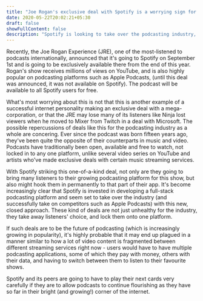 ```yaml
---
title: "Joe Rogan's exclusive deal with Spotify is a worrying sign for the future of podcasting"
date: 2020-05-22T20:02:21+05:30
draft: false
showFullContent: false
description: "Spotify is looking to take over the podcasting industry, and may end up transforming it for the worse"
---
```


Recently, the Joe Rogan Experience (JRE), one of the most-listened to podcasts internationally, announced that it's going to Spotify on September 1st and is going to be exclusively available there from the end of this year. Rogan's show receives millions of views on YouTube, and is also highly popular on podcasting platforms such as Apple Podcasts, (until this deal was announced, it was not available on Spotify). The podcast will be available to all Spotify users for free.

What's most worrying about this is not that this is another example of a successful internet personality making an exclusive deal with a mega-corporation, or that the JRE may lose many of its listeners like Ninja lost viewers when he moved to Mixer from Twitch in a deal with Microsoft. The possible repercussions of deals like this for the podcasting industry as a whole are concering. Ever since the podcast was born fifteen years ago, they've been quite the opposite of their counterparts in music and video. Podcasts have traditionally been open, available and free to watch, not locked in to any one platform, unlike several video series on YouTube and artists who've made exclusive deals with certain music streaming services.

With Spotify striking this one-of-a-kind deal, not only are they going to bring many listeners to their growing podcasting platform for this show, but also might hook them in permanently to that part of their app. It's become increasingly clear that Spotify is invested in developing a full-stack podcasting platform and seem set to take over the industry (and successfully take on competitors such as Apple Podcasts) with this new, closed approach. These kind of deals are not just unhealthy for the industry, they take away listeners' choice, and lock them onto one platform.

If such deals are to be the future of podcasting (which is increasingly growing in popularity), it's highly probable that it may end up plagued in a manner similar to how a lot of video content is fragmented between different streaming services right now - users would have to have multiple podcasting applications, some of which they pay with money, others with their data, and having to switch between them to listen to their favourite shows.

Spotify and its peers are going to have to play their next cards very carefully if they are to allow podcasts to continue flourishing as they have so far in their bright (and growing!) corner of the internet.

